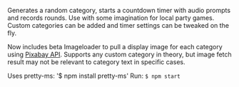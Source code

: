 Generates a random category, starts a countdown timer with audio prompts and records rounds. Use with some imagination for local party games. Custom categories can be added and timer settings can be tweaked on the fly.

Now includes beta Imageloader to pull a display image for each category using [Pixabay API](https://pixabay.com/service/about/api/). Supports any custom category in theory, but image fetch result may not be relevant to category text in specific cases.

Uses pretty-ms: '$ npm install pretty-ms'
Run: `$ npm start`
